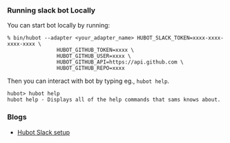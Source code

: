 ### Running slack bot Locally

You can start bot locally by running:

    % bin/hubot --adapter <your_adapter_name> HUBOT_SLACK_TOKEN=xxxx-xxxx-xxxx-xxxx \
    				HUBOT_GITHUB_TOKEN=xxxx \
    				HUBOT_GITHUB_USER=xxxx \
    				HUBOT_GITHUB_API=https://api.github.com \
    				HUBOT_GITHUB_REPO=xxxx

Then you can interact with bot by typing eg., `hubot help`.

    hubot> hubot help
    hubot help - Displays all of the help commands that sams knows about.

### Blogs

- [Hubot Slack setup]

[Hubot Slack setup]: https://devopsqa.wordpress.com/2019/03/19/hubot-slack-setup/
